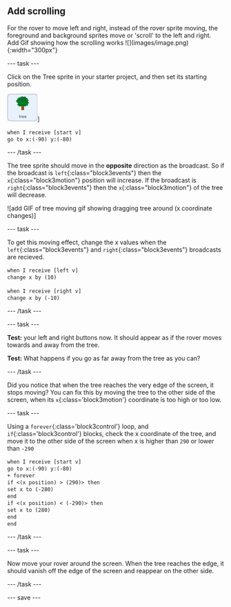 ## Add scrolling

<div style="display: flex; flex-wrap: wrap">
<div style="flex-basis: 200px; flex-grow: 1; margin-right: 15px;">
For the rover to move left and right, instead of the rover sprite moving, the foreground and background sprites move or 'scroll' to the left and right.
</div>
<div>
Add Gif showing how the scrolling works ![](images/image.png){:width="300px"}
</div>
</div>

--- task ---

Click on the Tree sprite in your starter project, and then set its starting position.

![The Tree sprite](images/tree-sprite.png)]

```blocks3
when I receive [start v]
go to x:(-90) y:(-80)
```

--- /task ---

The tree sprite should move in the **opposite** direction as the broadcast. So if the broadcast is `left`{:class="block3events"} then the `x`{:class="block3motion"} position will increase. If the broadcast is `right`{:class="block3events"} then the `x`{:class="block3motion"} of the tree will decrease.

![add GIF of tree moving gif showing dragging tree around (x coordinate changes)]

--- task ---

To get this moving effect, change the x values when the `left`{:class="block3events"} and `right`{:class="block3events"} broadcasts are recieved.

```blocks3
when I receive [left v]
change x by (10)

when I receive [right v]
change x by (-10)
```

--- /task ---

--- task ---

**Test:** your left and right buttons now. It should appear as if the rover moves towards and away from the tree.

**Test:** What happens if you go as far away from the tree as you can?

--- /task ---

Did you notice that when the tree reaches the very edge of the screen, it stops moving? You can fix this by moving the tree to the other side of the screen, when its `x`{:class='block3motion'} coordinate is too high or too low.

--- task ---

Using a `forever`{:class='block3control'} loop, and `if`{:class='block3control'} blocks, check the x coordinate of the tree, and move it to the other side of the screen when x is higher than `290` or lower than `-290`

```blocks3
when I receive [start v]
go to x:(-90) y:(-80)
+ forever
if <(x position) > (290)> then
set x to (-280)
end
if <(x position) < (-290)> then
set x to (280)
end
end
```

--- /task ---

--- task ---

Now move your rover around the screen. When the tree reaches the edge, it should vanish off the edge of the screen and reappear on the other side.

--- /task ---

--- save ---
